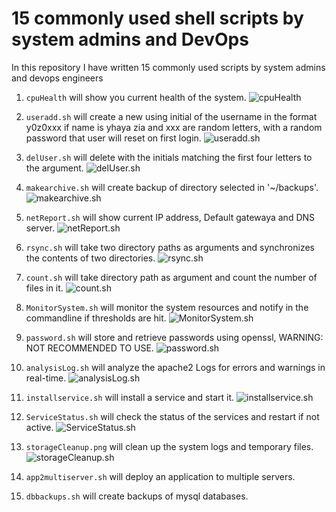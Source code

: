 # 15 commonly used shell scripts by system admins and DevOps
In this repository I have written 15 commonly used scripts by system admins and devops engineers

1. `cpuHealth` will show you current health of the system.
![cpuHealth](./photos/cpuHealth.png)

2. `useradd.sh` will create a new using initial of the username in the format y0z0xxx if name is yhaya zia and xxx are random letters, with a random password that user will reset on first login.
![useradd.sh](./photos/useradd.png)

3. `delUser.sh` will delete with the initials matching the first four letters to the argument.
![delUser.sh](./photos/delUser.png)

4. `makearchive.sh` will create backup of directory selected in '~/backups'.
![makearchive.sh](./photos/makearchive.png)

5. `netReport.sh` will show current IP address, Default gatewaya and DNS server.
![netReport.sh](./photos/netReport.png)

6. `rsync.sh` will take two directory paths as arguments and synchronizes the contents of two directories.
![rsync.sh](./photos/rsync.png)

7. `count.sh` will take directory path as argument and count the number of files in it.
![count.sh](./photos/count.png)

8. `MonitorSystem.sh` will monitor the system resources and notify in the commandline if thresholds are hit.
![MonitorSystem.sh](./photos/MonitorSystem.png)

9. `password.sh` will store and retrieve passwords using openssl, WARNING: NOT RECOMMENDED TO USE.
![password.sh](./photos/password.png)

10. `analysisLog.sh` will analyze the apache2 Logs for errors and warnings in real-time.
![analysisLog.sh](./photos/analysisLog.png)

11. `installservice.sh` will install a service and start it.
![installservice.sh](./photos/installservice.png)

12. `ServiceStatus.sh` will check the status of the services and restart if not active.
![ServiceStatus.sh](./photos/ServiceStatus.png)

13. `storageCleanup.png` will clean up the system logs and temporary files.
![storageCleanup.sh](./photos/storageCleanup.png)

14. `app2multiserver.sh` will deploy an application to multiple servers.

15. `dbbackups.sh` will create backups of mysql databases.
